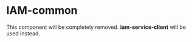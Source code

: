 # IAM-common
This component will be completely removed. __iam-service-client__ will be used instead.
